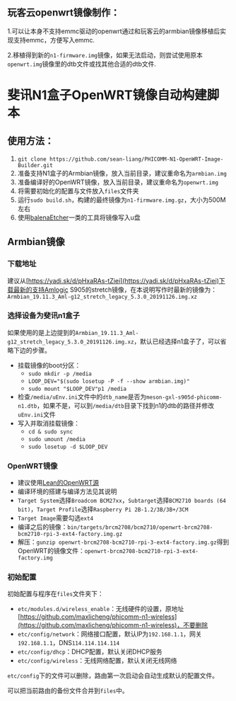 ## 玩客云openwrt镜像制作：

1.可以让本身不支持emmc驱动的openwrt通过和玩客云的armbian镜像移植后实现支持emmc，方便写入emmc.

2.移植得到新的`n1-firmware.img`镜像，如果无法启动，则尝试使用原本`openwrt.img`镜像里的dtb文件或找其他合适的dtb文件.

# 斐讯N1盒子OpenWRT镜像自动构建脚本

## 使用方法：

1. `git clone https://github.com/sean-liang/PHICOMM-N1-OpenWRT-Image-Builder.git`
2. 准备支持N1盒子的Armbian镜像，放入当前目录，建议重命名为`armbian.img`
3. 准备编译好的OpenWRT镜像，放入当前目录，建议重命名为`openwrt.img`
4. 将需要初始化的配置与文件放入`files`文件夹 
5. 运行`sudo build.sh`，构建的最终镜像为`n1-firmware.img.gz`，大小为500M左右
6. 使用[balenaEtcher](https://www.balena.io/etcher/)一类的工具将镜像写入u盘

## Armbian镜像

### 下载地址

建议从[https://yadi.sk/d/pHxaRAs-tZiei](https://yadi.sk/d/pHxaRAs-tZiei)下载最新的支持Amlogic S905的stretch镜像，在本说明写作时最新的镜像为：`Armbian_19.11.3_Aml-g12_stretch_legacy_5.3.0_20191126.img.xz`

### 选择设备为斐讯n1盒子

如果使用的是上边提到的`Armbian_19.11.3_Aml-g12_stretch_legacy_5.3.0_20191126.img.xz`，默认已经选择n1盒子了，可以省略下边的步骤。

* 挂载镜像的boot分区：	
	* `sudo mkdir -p /media`
	* `LOOP_DEV="$(sudo losetup -P -f --show armbian.img)"`
	* `sudo mount "$LOOP_DEV"p1 /media`
* 检查`/media/uEnv.ini`文件中的`dtb_name`是否为`meson-gxl-s905d-phicomm-n1.dtb`，如果不是，可以到`/media/dtb`目录下找到n1的dtb的路径并修改`uEnv.ini`文件
* 写入并取消挂载镜像：
	* `cd & sudo sync` 
	* `sudo umount /media`
	* `sudo losetup -d $LOOP_DEV`

### OpenWRT镜像

* 建议使用[Lean的OpenWRT源](https://github.com/coolsnowwolf/lede)
* 编译环境的搭建与编译方法见其说明
* `Target System`选择`Broadcom BCM27xx`，`Subtarget`选择`BCM2710 boards (64 bit)`，`Target Profile`选择`Raspberry Pi 2B-1.2/3B/3B+/3CM`
* `Target Image`需要勾选`ext4`
* 编译之后的镜像：`bin/targets/brcm2708/bcm2710/openwrt-brcm2708-bcm2710-rpi-3-ext4-factory.img.gz`
* 解压：`gunzip openwrt-brcm2708-bcm2710-rpi-3-ext4-factory.img.gz`得到OpenWRT的镜像文件：`openwrt-brcm2708-bcm2710-rpi-3-ext4-factory.img`

### 初始配置

初始配置与程序在`files`文件夹下：

* `etc/modules.d/wireless_enable`：无线硬件的设置，原地址[https://github.com/maxlicheng/phicomm-n1-wireless](https://github.com/maxlicheng/phicomm-n1-wireless)，不要删除
* `etc/config/network`：网络接口配置，默认IP为`192.168.1.1`，网关`192.168.1.1`，DNS`114.114.114.114`
* `etc/config/dhcp`：DHCP配置，默认关闭DHCP服务
* `etc/config/wireless`：无线网络配置，默认关闭无线网络

`etc/config`下的文件可以删除，路由第一次启动会自动生成默认的配置文件。

可以把当前路由的备份文件合并到`files`中。
